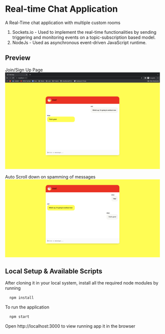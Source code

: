 
# Real-time Chat Application

A Real-Time chat application with multiple custom rooms

1. Sockets.io - Used to implement the real-time functionalities by sending triggering and monitoring events on a topic-subscription based model.
2. NodeJs - Used as asynchronous event-driven JavaScript runtime.



## Preview
Join/Sign Up Page
![Join](https://github.com/IshanDwivedi75/RealTime-Chat-app/blob/main/Images/Screen%20Shot%202022-11-02%20at%204.28.24%20PM.png)

Auto Scroll down on spamming of messages
![Main](https://github.com/IshanDwivedi75/RealTime-Chat-app/blob/main/Images/Screen%20Shot%202022-11-02%20at%204.28.32%20PM.png)


## Local Setup & Available Scripts

After cloning it in your local system, install all the required node modules by running

```bash
  npm install
```
To run the application

```bash
  npm start
```
Open http://localhost:3000 to view running app it in the browser
